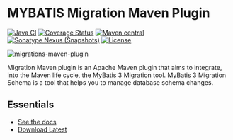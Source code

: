 MYBATIS Migration Maven Plugin
==============================

[![Java CI](https://github.com/mybatis/migrations-maven-plugin/actions/workflows/ci.yaml/badge.svg)](https://github.com/mybatis/migrations-maven-plugin/actions/workflows/ci.yaml)
[![Coverage Status](https://coveralls.io/repos/mybatis/migrations-maven-plugin/badge.svg?branch=master&service=github)](https://coveralls.io/github/mybatis/migrations-maven-plugin?branch=master)
[![Maven central](https://maven-badges.herokuapp.com/maven-central/org.mybatis.maven/migrations-maven-plugin/badge.svg)](https://maven-badges.herokuapp.com/maven-central/org.mybatis.maven/migrations-maven-plugin)
[![Sonatype Nexus (Snapshots)](https://img.shields.io/nexus/s/https/oss.sonatype.org/org.mybatis.maven/migrations-maven-plugin.svg)](https://oss.sonatype.org/content/repositories/snapshots/org/mybatis/maven/migrations-maven-plugin/)
[![License](https://img.shields.io/:license-apache-brightgreen.svg)](https://www.apache.org/licenses/LICENSE-2.0.html)

![migrations-maven-plugin](https://mybatis.org/images/mybatis-logo.png)

Migration Maven plugin is an Apache Maven plugin that aims to integrate, into the Maven life cycle,
the MyBatis 3 Migration tool.  MyBatis 3 Migration Schema is a tool that helps you to manage database
schema changes.

Essentials
----------

* [See the docs](https://mybatis.org/migrations-maven-plugin)
* [Download Latest](https://github.com/mybatis/migrations-maven-plugin/releases)

